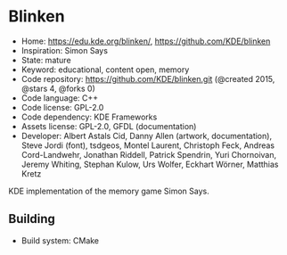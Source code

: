 # Blinken

- Home: https://edu.kde.org/blinken/, https://github.com/KDE/blinken
- Inspiration: Simon Says
- State: mature
- Keyword: educational, content open, memory
- Code repository: https://github.com/KDE/blinken.git (@created 2015, @stars 4, @forks 0)
- Code language: C++
- Code license: GPL-2.0
- Code dependency: KDE Frameworks
- Assets license: GPL-2.0, GFDL (documentation)
- Developer: Albert Astals Cid, Danny Allen (artwork, documentation), Steve Jordi (font), tsdgeos, Montel Laurent, Christoph Feck, Andreas Cord-Landwehr, Jonathan Riddell, Patrick Spendrin, Yuri Chornoivan, Jeremy Whiting, Stephan Kulow, Urs Wolfer, Eckhart Wörner, Matthias Kretz

KDE implementation of the memory game Simon Says.

## Building

- Build system: CMake
